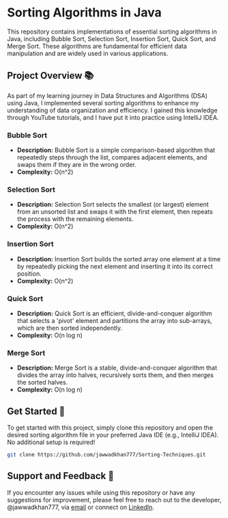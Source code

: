 # Sorting Algorithms in Java

This repository contains implementations of essential sorting algorithms in Java, including Bubble Sort, Selection Sort, Insertion Sort, Quick Sort, and Merge Sort. These algorithms are fundamental for efficient data manipulation and are widely used in various applications.

## Project Overview 📚

As part of my learning journey in Data Structures and Algorithms (DSA) using Java, I implemented several sorting algorithms to enhance my understanding of data organization and efficiency. I gained this knowledge through YouTube tutorials, and I have put it into practice using IntelliJ IDEA.

### Bubble Sort
- **Description:** Bubble Sort is a simple comparison-based algorithm that repeatedly steps through the list, compares adjacent elements, and swaps them if they are in the wrong order.
- **Complexity:** O(n^2)

### Selection Sort
- **Description:** Selection Sort selects the smallest (or largest) element from an unsorted list and swaps it with the first element, then repeats the process with the remaining elements.
- **Complexity:** O(n^2)

### Insertion Sort
- **Description:** Insertion Sort builds the sorted array one element at a time by repeatedly picking the next element and inserting it into its correct position.
- **Complexity:** O(n^2)

### Quick Sort
- **Description:** Quick Sort is an efficient, divide-and-conquer algorithm that selects a 'pivot' element and partitions the array into sub-arrays, which are then sorted independently.
- **Complexity:** O(n log n)

### Merge Sort
- **Description:** Merge Sort is a stable, divide-and-conquer algorithm that divides the array into halves, recursively sorts them, and then merges the sorted halves.
- **Complexity:** O(n log n)

## Get Started 🚀

To get started with this project, simply clone this repository and open the desired sorting algorithm file in your preferred Java IDE (e.g., IntelliJ IDEA). No additional setup is required!

```bash
git clone https://github.com/jawwadkhan777/Sorting-Techniques.git
```

## Support and Feedback 📧

If you encounter any issues while using this repository or have any suggestions for improvement, please feel free to reach out to the developer, @jawwadkhan777, via [email](mailto:m.jawwadkhan777@gmail.com) or connect on [LinkedIn](https://www.linkedin.com/in/jawwadkhan777/).
